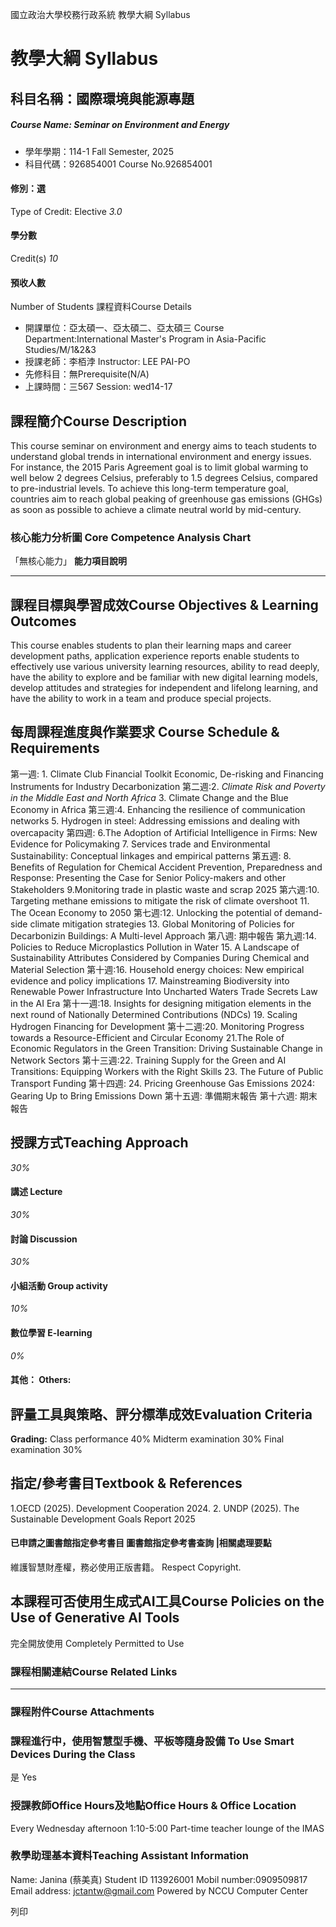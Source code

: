國立政治大學校務行政系統 教學大綱 Syllabus
# 教學大綱 Syllabus
##  科目名稱：國際環境與能源專題
#####  Course Name: Seminar on Environment and Energy
  * 學年學期：114-1 Fall Semester, 2025 
  * 科目代碼：926854001 Course No.926854001


#### 修別：選
Type of Credit: Elective 
_3.0_
#### 學分數
Credit(s)
_10_
#### 預收人數
Number of Students
課程資料Course Details
  * 開課單位：亞太碩一、亞太碩二、亞太碩三 Course Department:International Master's Program in Asia-Pacific Studies/M/1&2&3 
  * 授課老師：李栢浡 Instructor: LEE PAI-PO 
  * 先修科目：無Prerequisite(N/A)
  * 上課時間：三567 Session: wed14-17


##  課程簡介Course Description
This course seminar on environment and energy aims to teach students to understand global trends in international environment and energy issues. For instance, the 2015 Paris Agreement goal is to limit global warming to well below 2 degrees Celsius, preferably to 1.5 degrees Celsius, compared to pre-industrial levels. To achieve this long-term temperature goal, countries aim to reach global peaking of greenhouse gas emissions (GHGs) as soon as possible to achieve a climate neutral world by mid-century.
###  核心能力分析圖 Core Competence Analysis Chart
「無核心能力」 
**能力項目說明**
* * *
##  課程目標與學習成效Course Objectives & Learning Outcomes 
This course enables students to plan their learning maps and career development paths, application experience reports enable students to effectively use various university learning resources, ability to read deeply, have the ability to explore and be familiar with new digital learning models, develop attitudes and strategies for independent and lifelong learning, and have the ability to work in a team and produce special projects.
##  每周課程進度與作業要求 Course Schedule & Requirements
第一週: 1. Climate Club Financial Toolkit Economic, De-risking and Financing Instruments for Industry Decarbonization
第二週:2.  _Climate Risk and Poverty in the Middle East and North Africa_
3. Climate Change and the Blue Economy in Africa
第三週:4. Enhancing the resilience of communication networks
5. Hydrogen in steel: Addressing emissions and dealing with overcapacity
第四週: 6.The Adoption of Artificial Intelligence in Firms: New Evidence for Policymaking
7. Services trade and Environmental Sustainability: Conceptual linkages 
and empirical patterns
第五週: 8. Benefits of Regulation for Chemical Accident Prevention, Preparedness and Response: Presenting the Case for Senior Policy-makers and other Stakeholders
9.Monitoring trade in plastic waste and scrap 2025
第六週:10. Targeting methane emissions to mitigate the risk of climate 
overshoot
11. The Ocean Economy to 2050
第七週:12. Unlocking the potential of demand-side climate mitigation 
strategies
13. Global Monitoring of Policies for Decarbonizin Buildings: 
A Multi-level Approach
第八週: 期中報告
第九週:14. Policies to Reduce Microplastics Pollution in Water
15. A Landscape of Sustainability Attributes Considered by Companies During Chemical and Material Selection
第十週:16. Household energy choices: New empirical evidence and policy 
implications 
17. Mainstreaming Biodiversity into Renewable Power Infrastructure 
Into Uncharted Waters Trade Secrets Law in the AI Era
第十一週:18. Insights for designing mitigation elements in the next round of 
Nationally Determined Contributions (NDCs)
19. Scaling Hydrogen Financing for Development
第十二週:20. Monitoring Progress towards a Resource-Efficient and Circular Economy
21.The Role of Economic Regulators in the Green Transition: Driving Sustainable Change in Network Sectors
第十三週:22. Training Supply for the Green and AI Transitions: Equipping Workers with the Right Skills
23. The Future of Public Transport Funding
第十四週: 24. Pricing Greenhouse Gas Emissions 2024: Gearing Up to Bring Emissions Down
第十五週: 準備期末報告
第十六週: 期末報告
##  授課方式Teaching Approach
_30%_
####  講述 Lecture
_30%_
####  討論 Discussion
_30%_
####  小組活動 Group activity
_10%_
####  數位學習 E-learning
_0%_
####  其他： Others:
##  評量工具與策略、評分標準成效Evaluation Criteria
**Grading:**
Class performance 40%
Midterm examination 30%
Final examination 30%
##  指定/參考書目Textbook & References
1.OECD (2025). Development Cooperation 2024. 
2. UNDP (2025). The Sustainable Development Goals Report 2025
####  已申請之圖書館指定參考書目  圖書館指定參考書查詢 |相關處理要點
維護智慧財產權，務必使用正版書籍。 Respect Copyright.
##  本課程可否使用生成式AI工具Course Policies on the Use of Generative AI Tools
完全開放使用 Completely Permitted to Use
###  課程相關連結Course Related Links
* * *
###  課程附件Course Attachments
###  課程進行中，使用智慧型手機、平板等隨身設備 To Use Smart Devices During the Class
是  Yes
###  授課教師Office Hours及地點Office Hours & Office Location
Every Wednesday afternoon 1:10-5:00
Part-time teacher lounge of the IMAS
###  教學助理基本資料Teaching Assistant Information
Name: Janina (蔡美真)
Student ID 113926001
Mobil number:0909509817
Email address: jctantw@gmail.com
Powered by NCCU Computer Center
  
列印
